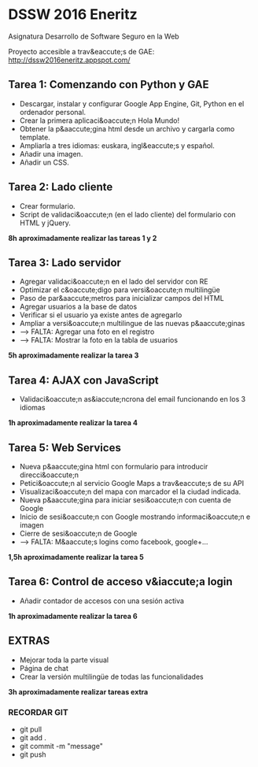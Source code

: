 # DSSW 2016 Eneritz #
Asignatura Desarrollo de Software Seguro en la Web

Proyecto accesible a trav&eaccute;s de GAE: http://dssw2016eneritz.appspot.com/

## Tarea 1: Comenzando con Python y GAE ##

* Descargar, instalar y configurar Google App Engine, Git, Python en el ordenador personal.
* Crear la primera aplicaci&oaccute;n Hola Mundo!
* Obtener la p&aaccute;gina html desde un archivo y cargarla como template.
* Ampliarla a tres idiomas: euskara, ingl&eaccute;s y español.
* Añadir una imagen.
* Añadir un CSS.

## Tarea 2: Lado cliente ##

* Crear formulario.
* Script de validaci&oaccute;n (en el lado cliente) del formulario con HTML y jQuery.  

**8h aproximadamente realizar las tareas 1 y 2**

## Tarea 3: Lado servidor ##

* Agregar validaci&oaccute;n en el lado del servidor con RE
* Optimizar el c&oaccute;digo para versi&oaccute;n multilingüe
* Paso de par&aaccute;metros para inicializar campos del HTML
* Agregar usuarios a la base de datos
* Verificar si el usuario ya existe antes de agregarlo
* Ampliar a versi&oaccute;n multilingue de las nuevas p&aaccute;ginas
* --> FALTA: Agregar una foto en el registro
* --> FALTA: Mostrar la foto en la tabla de usuarios

**5h aproximadamente realizar la tarea 3**

## Tarea 4: AJAX con JavaScript ##

* Validaci&oaccute;n as&iaccute;ncrona del email funcionando en los 3 idiomas

**1h aproximadamente realizar la tarea 4**

## Tarea 5: Web Services ##

* Nueva p&aaccute;gina html con formulario para introducir direcci&oaccute;n
* Petici&oaccute;n al servicio Google Maps a trav&eaccute;s de su API
* Visualizaci&oaccute;n del mapa con marcador el la ciudad indicada.
* Nueva p&aaccute;gina para iniciar sesi&oaccute;n con cuenta de Google
* Inicio de sesi&oaccute;n con Google mostrando informaci&oaccute;n e imagen
* Cierre de sesi&oaccute;n de Google
* --> FALTA: M&aaccute;s logins como facebook, google+...

**1,5h aproximadamente realizar la tarea 5**

## Tarea 6: Control de acceso v&iaccute;a login

* Añadir contador de accesos con una sesión activa

**1h aproximadamente realizar la tarea 6**


## EXTRAS ##

* Mejorar toda la parte visual
* Página de chat
* Crear la versión multilingüe de todas las funcionalidades

**3h aproximadamente realizar tareas extra**

### RECORDAR GIT ###

* git pull
* git add .
* git commit -m "message"
* git push
